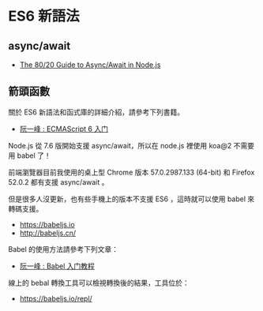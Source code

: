 # ES6 新語法


## async/await

* [The 80/20 Guide to Async/Await in Node.js](http://thecodebarbarian.com/80-20-guide-to-async-await-in-node.js.html)


## 箭頭函數

關於 ES6 新語法和函式庫的詳細介紹，請參考下列書籍。

* [阮一峰 : ECMAScript 6 入门](http://es6.ruanyifeng.com/)

Node.js 從 7.6 版開始支援 async/await，所以在 node.js 裡使用 koa@2 不需要用 babel 了！

前端瀏覽器目前我使用的桌上型 Chrome 版本 57.0.2987.133 (64-bit) 和 Firefox 52.0.2 都有支援 async/await 。

但是很多人沒更新，也有些手機上的版本不支援 ES6 ，這時就可以使用 babel 來轉碼支援。

* <https://babeljs.io>
* <http://babeljs.cn/>

Babel 的使用方法請參考下列文章：

* [阮一峰 : Babel 入门教程](http://www.ruanyifeng.com/blog/2016/01/babel.html)

線上的 bebal 轉換工具可以檢視轉換後的結果，工具位於：

* <https://babeljs.io/repl/>



